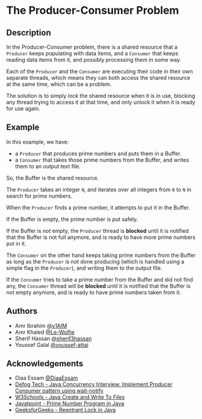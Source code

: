 # The Producer-Consumer Problem

## Description

In the Producer-Consumer problem,
there is a shared resource that a `Producer`
keeps populating with data items,
and a `Consumer` that keeps reading data items
from it, and possibly processing them in some way.

Each of the `Producer` and the `Consumer`
are executing their code in their own separate
threads, which means they can both access
the shared resource at the same time, which can
be a problem.

The solution is to simply _lock_ the shared resource
when it is in use, blocking any thread trying to access it
at that time, and only unlock it when it is ready
for use again.

## Example

In this example, we have:

- a `Producer` that produces
  prime numbers and puts them in a Buffer.
- a `Consumer` that takes those prime numbers
  from the Buffer, and writes them to an
  output text file.

So, the Buffer is the shared resource.

The `Producer` takes an integer `N`, and iterates
over all integers from `0` to `N` in search for prime
numbers.

When the `Producer` finds a prime number, it attempts
to put it in the Buffer.

If the Buffer is empty, the prime number is put safely.

If the Buffer is _not_ empty, the `Producer` thread is
**blocked** until it is notified that the Buffer is
not full anymore, and is ready to have more
prime numbers put in it.

The `Consumer` on the other hand keeps taking prime
numbers from the Buffer as long as the `Producer` is
not done producing (which is handled using a simple
flag in the `Producer`), and writing them to the output
file.

If the `Consumer` tries to take a prime number
from the Buffer and did not find any, the `Consumer`
thread will be **blocked** until it is notified that
the Buffer is not empty anymore, and is ready to have
prime numbers taken from it.

## Authors

- Amr Ibrahim [@v1AIM](https://github.com/v1AIM)
- Amr Khaled [@Le-Wolfie](https://github.com/Le-Wolfie)
- Sherif Hassan [@sherif3hassan](https://github.com/sherif3hassan)
- Youssef Galal [@youssef-attai](https://github.com/youssef-attai)


## Acknowledgements

- Diaa Essam [@DiaaEssam](https://github.com/DiaaEssam)
- [Defog Tech - Java Concurrency Interview: Implement Producer Consumer pattern using wait-notify](https://www.youtube.com/watch?v=UOr9kMCCa5g)
- [W3Schools - Java Create and Write To Files](https://www.w3schools.com/java/java_files_create.asp)
- [Javatpoint - Prime Number Program in Java](https://www.javatpoint.com/prime-number-program-in-java)
- [GeeksforGeeks - Reentrant Lock in Java](https://www.geeksforgeeks.org/reentrant-lock-java/)
